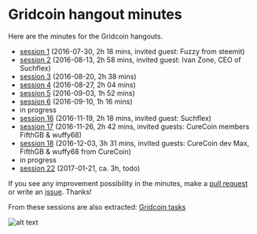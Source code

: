 # Gridcoin hangout minutes
Here are the minutes for the Gridcoin hangouts.

* [session 1](hangout_2016_07_30.MD) (2016-07-30, 2h 18 mins, invited guest: Fuzzy from steemit)
* [session 2](hangout_2016_08_13.MD) (2016-08-13, 2h 58 mins, invited guest: Ivan Zone, CEO of Suchflex)
* [session 3](hangout_2016_08_20.MD) (2016-08-20, 2h 38 mins)
* [session 4](hangout_2016_08_27.MD) (2016-08-27, 2h 04 mins)
* [session 5](hangout_2016_09_03.MD) (2016-09-03, 1h 52 mins)
* [session 6](hangout_2016_09_10.MD) (2016-09-10, 1h 16 mins)
* in progress
* [session 16](hangout_2016_11_19.MD) (2016-11-19, 2h 18 mins, invited guest: Suchflex)
* [session 17](hangout_2016_11_26.MD) (2016-11-26, 2h 42 mins, invited guests: CureCoin members FifthGB & wuffy68)
* [session 18](hangout_2016_12_03.MD) (2016-12-03, 3h 31 mins, invited guests: CureCoin dev Max, FifthGB & wuffy68 from CureCoin)
* in progress
* [session 22](hangout_2017_01_21.MD) (2017-01-21, ca. 3h, todo)

If you see any improvement possibility in the minutes, make a [pull request](https://github.com/Erkan-Yilmaz/Gridcoin-hangout-minutes/pulls) or write an [issue](https://github.com/Erkan-Yilmaz/Gridcoin-hangout-minutes/issues). Thanks!

From these sessions are also extracted: [Gridcoin tasks](https://github.com/Erkan-Yilmaz/Gridcoin-tasks)

![alt text](https://i.imgur.com/IPq8wdr.jpg "Gridcoin")
